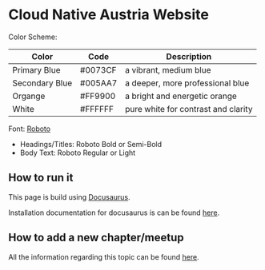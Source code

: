 # Cloud Native Austria Website

Color Scheme:

| Color             | Code      | Description                           |
| ----------------- | --------- | ------------------------------------- |
| Primary Blue      | #0073CF   | a vibrant, medium blue                |
| Secondary Blue    | #005AA7   | a deeper, more professional blue      |
| Organge           | #FF9900   | a bright and energetic orange         |
| White             | #FFFFFF   | pure white for contrast and clarity   |

Font: [Roboto](https://fonts.google.com/specimen/Roboto)

- Headings/Titles: Roboto Bold or Semi-Bold
- Body Text: Roboto Regular or Light

## How to run it

This page is build using [Docusaurus](https://docusaurus.io).

Installation documentation for docusaurus is can be found [here](https://docusaurus.io/docs/installation).

## How to add a new chapter/meetup

All the information regarding this topic can be found [here](./CONTRIBUTING.md).
